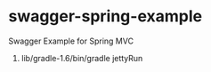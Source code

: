swagger-spring-example
======================

Swagger Example for Spring MVC

1. lib/gradle-1.6/bin/gradle jettyRun
